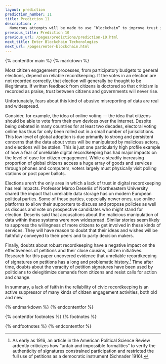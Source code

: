 ```yaml
---
layout: prediction
prediction_number: 11
title: Prediction 11
description: >
  Numerous attempts will be made to use “blockchain” to improve trust in participative exercises.
previous_title: Prediction 10
previous_url: /pages/predictions/prediction-10.html
next_title: Enter Blockchain Techonologies
next_url: /pages/enter-blockchain.html
---
```


{% contentfor main %}
{% markdown %}

Most citizen engagement processes, from participatory budgets to general elections, depend on reliable recordkeeping. If the votes in an election are not recorded correctly, that election will generally be thought to be illegitimate. If written feedback from citizens is doctored so that criticism is recorded as praise, trust between citizens and governments will never rise.

Unfortunately, fears about this kind of abusive misreporting of data are real and widespread.

Consider, for example, the idea of online voting — the idea that citizens should be able to vote from their own devices over the internet. Despite being debated in many countries for at least two decades, electoral voting online has thus far only been rolled out in a small number of jurisdictions. This low level of global adoption is due primarily to strong and persistent concerns that the data about votes will be manipulated by malicious actors, and elections will be stolen. This is just one particularly high profile example of how a fear of unreliable digital recordkeeping has had major impacts on the level of ease for citizen engagement. While a steadily increasing proportion of global citizens access a huge array of goods and services through phones and computers, voters largely must physically visit polling stations or post paper ballots.

Elections aren’t the only area in which a lack of trust in digital recordkeeping has real impacts. Professor Marco Deseriis of Northeastern University shared the impact that unreliable data storage has on modern European political parties. Some of these parties, especially newer ones, use online platforms to allow their supporters to discuss and propose policies as well as discuss and vote on prospective candidates who might stand for election. Deseriis said that accusations about the malicious manipulation of data within these systems were now widespread. Similar stories seem likely to suppress the willingness of more citizens to get involved in these kinds of services. They will have reason to doubt that their ideas and wishes will be faithfully conveyed to their peers and to party decision makers.

Finally, doubts about robust recordkeeping have a negative impact on the effectiveness of petitions and their close cousins, citizen initiatives. Research for this paper uncovered evidence that unreliable recordkeeping of signatures on petitions has a long and problematic history.[^18] Time after time, doubts about the veracity of petition signatures have been used by politicians to delegitimize demands from citizens and resist calls for action and change.

In summary, a lack of faith in the reliability of civic recordkeeping is an active suppressor of many kinds of citizen engagement activities, both old and new.

{% endmarkdown %}
{% endcontentfor %}

{% contentfor footnotes %}
{% footnotes %}

[^18]: As early as 1916, an article in the American Political Science Review ardently criticizes how “unfair and impossible formalities” to verify the authenticity of signatures constrained participation and restricted the full use of petitions as a democratic instrument (Schnader 1916).

{% endfootnotes %}
{% endcontentfor %}